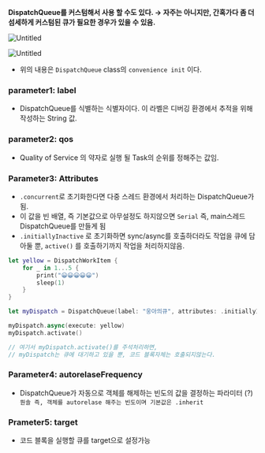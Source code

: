 **DispatchQueue를 커스텀해서 사용 할 수도 있다.
→ 자주는 아니지만, 간혹가다 좀 더 섬세하게 커스텀된 큐가 필요한 경우가 있을 수 있음.**

![Untitled](https://s3-us-west-2.amazonaws.com/secure.notion-static.com/60baf5f7-7755-4ff7-b300-17de6205c562/Untitled.png)

![Untitled](https://s3-us-west-2.amazonaws.com/secure.notion-static.com/61aaf4e5-1b63-46a1-b14e-c9625544c4b7/Untitled.png)

- 위의 내용은 `DispatchQueue` class의 `convenience init` 이다.

### parameter1: label

- DispatchQueue를 식별하는 식별자이다. 이 라벨은 디버깅 환경에서 추적을 위해 작성하는 String 값.

### parameter2: qos

- Quality of Service 의 약자로 실행 될 Task의 순위를 정해주는 값임.

### Parameter3: Attributes

- `.concurrent`로 초기화한다면 다중 스레드 환경에서 처리하는 DispatchQueue가 됨.
- 이 값을 빈 배열, 즉 기본값으로 아무설정도 하지않으면 `Serial` 즉, main스레드 DispatchQueue를 만들게 됨
- `.initiallyInactive` 로 초기화하면 sync/async를 호출하더라도 작업을 큐에 담아둘 뿐, `active()` 를 호출하기까지 작업을 처리하지않음.

```swift
let yellow = DispatchWorkItem {
    for _ in 1...5 {
        print("😀😀😀😀😀")
        sleep(1)
    }
}

let myDispatch = DispatchQueue(label: "웅아의큐", attributes: .initiallyInactive)

myDispatch.async(execute: yellow)
myDispatch.activate()

// 여기서 myDispatch.activate()를 주석처리하면,
// myDispatch는 큐에 대기하고 있을 뿐, 코드 블록자체는 호출되지않는다.
```

### Parameter4: autorelaseFrequency

- DispatchQueue가 자동으로 객체를 해제하는 빈도의 값을 결정하는 파라미터 (?) `뭔솔
즉, 객체를 autorelase 해주는 빈도이며 기본값은 .inherit`

### Prameter5: target

- 코드 블록을 실행할 큐를 target으로 설정가능
